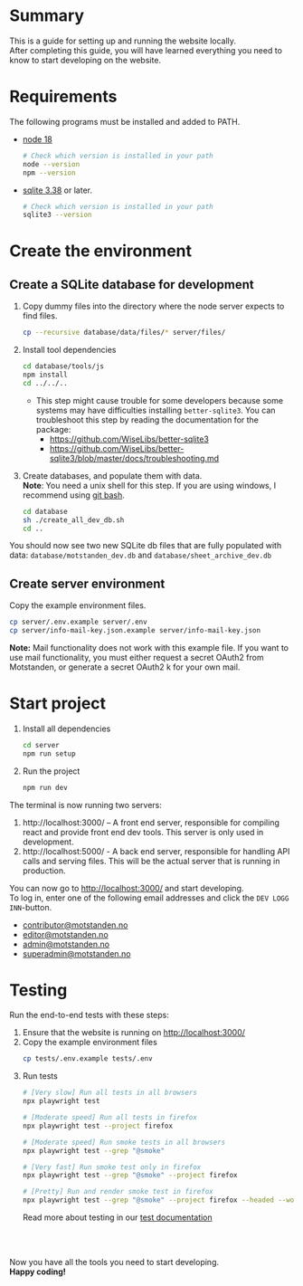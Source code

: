 # Summary
This is a guide for setting up and running the website locally. <br/>
After completing this guide, you will have learned everything you need to know to start developing on the website. 

# Requirements
  The following programs must be installed and added to PATH.
  - [node 18](https://nodejs.org/)
      ```bash
      # Check which version is installed in your path
      node --version
      npm --version
      ```

  - [sqlite 3.38](https://www.sqlite.org/download.html) or later.
      ```bash
      # Check which version is installed in your path
      sqlite3 --version 
      ```

# Create the environment
  ## Create a SQLite database for development

  1. Copy dummy files into the directory where the node server expects to find files.
      ```bash 
      cp --recursive database/data/files/* server/files/
      ```

  2. Install tool dependencies

      ```bash
      cd database/tools/js
      npm install
      cd ../../..
      ```

      - This step might cause trouble for some developers because some systems may have difficulties installing `better-sqlite3`. You can troubleshoot this step by reading the documentation for the package:
          - https://github.com/WiseLibs/better-sqlite3
          - https://github.com/WiseLibs/better-sqlite3/blob/master/docs/troubleshooting.md

  3. Create databases, and populate them with data.<br/>
  **Note**: You need a unix shell for this step. If you are using windows, I recommend using [git bash](https://gitforwindows.org/).
      ```bash
      cd database
      sh ./create_all_dev_db.sh
      cd ..
      ```
      
  You should now see two new SQLite db files that are fully populated with data: `database/motstanden_dev.db` and `database/sheet_archive_dev.db`

  ## Create server environment
  Copy the example environment files.
  ```bash
  cp server/.env.example server/.env
  cp server/info-mail-key.json.example server/info-mail-key.json
  ```

  **Note:** Mail functionality does not work with this example file. If you want to use mail
  functionality, you must either request a secret OAuth2 from Motstanden, or generate a secret OAuth2 k
  for your own mail. 

# Start project
  1. Install all dependencies   
     ```bash
     cd server
     npm run setup
     ```
  2. Run the project
     ```bash
     npm run dev
     ```

  The terminal is now running two servers:
  1. http://localhost:3000/ – A front end server, responsible for compiling react and provide front end dev tools. This server is only used in development.
  2. http://localhost:5000/ - A back end server, responsible for handling API calls and serving files. This will be the actual server that is running in production.

You can now go to [http://localhost:3000/](http://localhost:3000/) and start developing.<br/>
To log in, enter one of the following email addresses and click the `DEV LOGG INN`-button. 
- contributor@motstanden.no
- editor@motstanden.no
- admin@motstanden.no
- superadmin@motstanden.no

# Testing

Run the end-to-end tests with these steps:
1. Ensure that the website is running on [http://localhost:3000/](http://localhost:3000/)
3. Copy the example environment files
    ```bash
    cp tests/.env.example tests/.env
    ```
4. Run tests
    ```bash
    # [Very slow] Run all tests in all browsers
    npx playwright test

    # [Moderate speed] Run all tests in firefox
    npx playwright test --project firefox

    # [Moderate speed] Run smoke tests in all browsers
    npx playwright test --grep "@smoke"   

    # [Very fast] Run smoke test only in firefox
    npx playwright test --grep "@smoke" --project firefox

    # [Pretty] Run and render smoke test in firefox
    npx playwright test --grep "@smoke" --project firefox --headed --workers 1
    ```
    Read more about testing in our [test documentation](./testing.md)
<br/>
<br/>

Now you have all the tools you need to start developing.<br/>
**Happy coding!**
